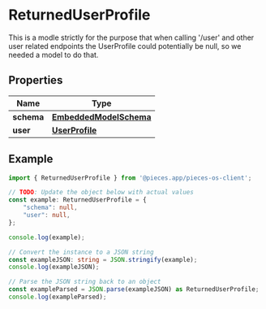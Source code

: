 
# ReturnedUserProfile

This is a modle strictly for the purpose that when calling \'/user\' and other user related endpoints the UserProfile could potentially be null, so we needed a model to do that.

## Properties

Name | Type
------------ | -------------
**schema** | [**EmbeddedModelSchema**](EmbeddedModelSchema)
**user** | [**UserProfile**](UserProfile)

## Example

```typescript
import { ReturnedUserProfile } from '@pieces.app/pieces-os-client';

// TODO: Update the object below with actual values
const example: ReturnedUserProfile = {
    "schema": null,
    "user": null,
};

console.log(example);

// Convert the instance to a JSON string
const exampleJSON: string = JSON.stringify(example);
console.log(exampleJSON);

// Parse the JSON string back to an object
const exampleParsed = JSON.parse(exampleJSON) as ReturnedUserProfile;
console.log(exampleParsed);
```


